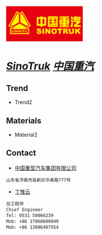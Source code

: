 # [![SinoTruk](./assets/img/SinoTruk.png "Home") ](http://cnhtc.com.cn/)

# ***[SinoTruk](http://cnhtc.com.cn/ "Home")  [中国重汽](http://cnhtc.com.cn/ "Home")***



## Trend

- Trend2

## Materials
- Material2

## Contact
- [中国重型汽车集团有限公司](mailto:) 
```
山东省济南市高新区华奥路777号
```

- [丁惟云](mailto:dingwy@sinotruk.com) 
```
总工程师
Chief Engineer
Tel: 0531 58066239
Mob: +86 17860600849
Mob: +86 13806407554
```